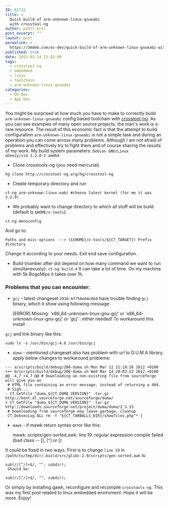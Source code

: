 ```yaml
---
ID: 62712
title: >
  Quick build of arm-unknown-linux-gnueabi
  with crosstool-ng
author: piotr.krol
post_excerpt: ""
layout: post
permalink: >
  https://3mdeb.com/os-dev/quick-build-of-arm-unknown-linux-gnueabi-with-crosstool-ng/
published: true
date: 2012-03-14 23:42:00
tags:
  - crosstool-ng
  - embedded
  - linux
  - toolchain
  - arm-unknown-linux-gnueabi
categories:
  - OS Dev
  - App Dev
---
```

You might be surprised at how much you have to make to correctly build
`arm-unknown-linux-gnueabi` config based toolchain with [crosstool-ng][1]. As
you can see examples of many open source projects, the man's work is a rare
resource. The result of this economic fact is that the attempt to build
configuration `arm-unknown-linux-gnueabi` is not a simple task and during an
operation you can come across many problems. Although I am not afraid of
problems and effectively try to fight them and of course sharing the results of
my work. My build system parameters: `Debian GNU/Linux wheezy/sid 3.2.0-2-amd64`

*   Clone crosstools-ng (you need mercurial)

<pre><code class="bash">hg clone http://crosstool-ng.org/hg/crosstool-ng
</code></pre>

*   Create temporary directory and run

<pre><code class="bash">ct-ng arm-unknown-linux-eabi #choose latest kernel (for me it was 3.2.9)
</code></pre>

*   We probably want to change directory to which all stuff will be build (default is `$HOME/x-tools`):

<pre><code class="bash">ct-ng menuconfig
</code></pre>

And go to:

`Paths and misc options ---> (${HOME}/x-tools/${CT_TARGET}) Prefix directory`

Change it according to your needs. Exit end save configuration.

* Build (number after dot depend on how many command we want to run
simultaneously): `ct-ng build.4` It can take a lot of time. On my machine with
5k BogoMips it takes over 1h.

### Problems that you can encounter:

*   `gcj` - latest changeset `2916:6f758ed4c0b9` have trouble finding `gcj` binary, which it show using following message:

    [ERROR] Missing: 'x86_64-unknown-linux-gnu-gcj' or 'x86_64-unknown-linux-gnu-gcj' or 'gcj' : either needed!
     To workaround this install

`gcj` and link binary like this:

    sudo ln -s /usr/bin/gcj-4.6 /usr/bin/gcj

*   `duma` - mentioned changeset also has problem with url to D.U.M.A library, apply below changes to workaround problems:

<pre><code class="diff">--- a/scripts/build/debug/200-duma.sh Mon Mar 12 21:19:26 2012 +0100
+++ b/scripts/build/debug/200-duma.sh Wed Mar 14 20:02:22 2012 +0100
@@ -4,7 +4,7 @@ # Downloading an non-existing file from sourceforge will give you an
 # HTML file containing an error message, instead of returning a 404.
 # Sigh...
- CT_GetFile "duma_${CT_DUMA_VERSION}" .tar.gz http://kent.dl.sourceforge.net/sourceforge/duma/
+ CT_GetFile "duma_${CT_DUMA_VERSION}" .tar.gz http://downloads.sourceforge.net/project/duma/duma/2.5.15
 # Downloading from sourceforge may leave garbage, cleanup
 CT_DoExecLog ALL rm -f "${CT_TARBALLS_DIR}/showfiles.php"* }
</code></pre>

*   `mawk` - if mawk return syntax error like this:

    mawk: scripts/gen-sorted.awk: line 19: regular expression compile failed (bad
    class -- [], [^] or [)

It could be fixed in two ways. First is to change `line 19` in
`/path/to/tmp/dir/.build/src/glibc-2.9/scripts/gen-sorted.awk` Is:

    sub(//[^/]+$/, "", subdir);
     Should be:

    sub(//[^/]+$/, "", subdir);

Or simply by installing gawk, reconfigure and recompile `crosstools-ng`. This
was my first post related to linux embedded enviroment. Hope it will be more.
Enjoy!

 [1]: http://crosstool-ng.org/

